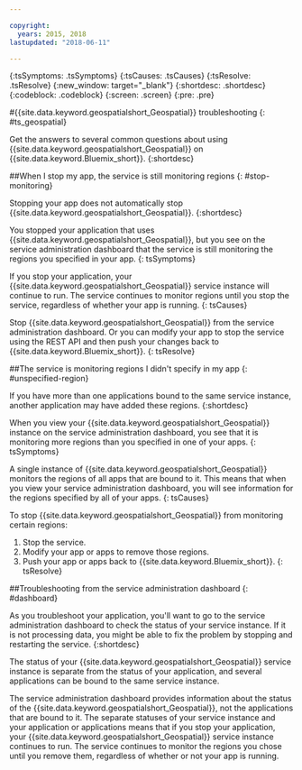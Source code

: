 ```yaml
---

copyright:
  years: 2015, 2018
lastupdated: "2018-06-11"

---
```


<!-- Attribute definitions -->
{:tsSymptoms: .tsSymptoms}
{:tsCauses: .tsCauses}
{:tsResolve: .tsResolve}
{:new_window: target="_blank"}
{:shortdesc: .shortdesc}
{:codeblock: .codeblock}
{:screen: .screen}
{:pre: .pre}

#{{site.data.keyword.geospatialshort_Geospatial}} troubleshooting
{: #ts_geospatial}


Get the answers to several common questions about using {{site.data.keyword.geospatialshort_Geospatial}} on {{site.data.keyword.Bluemix_short}}.
{:shortdesc}

##When I stop my app, the service is still monitoring regions
{: #stop-monitoring}


Stopping your app does not automatically stop {{site.data.keyword.geospatialshort_Geospatial}}.
{:shortdesc}


You stopped your application that uses {{site.data.keyword.geospatialshort_Geospatial}}, but you see on the service administration dashboard that the service is still monitoring the regions you specified in your app.
{: tsSymptoms}


If you stop your application, your {{site.data.keyword.geospatialshort_Geospatial}} service instance will continue to run. The service continues to monitor regions until you stop the service, regardless of whether your app is running.
{: tsCauses}


Stop {{site.data.keyword.geospatialshort_Geospatial}} from the service administration dashboard. Or you can modify your app to stop the service using the REST API and then push your changes back to {{site.data.keyword.Bluemix_short}}.
{: tsResolve}

##The service is monitoring regions I didn't specify in my app
{: #unspecified-region}



If you have more than one applications bound to the same service instance, another application may have added these regions.
{:shortdesc}



When you view your {{site.data.keyword.geospatialshort_Geospatial}} instance on the service administration dashboard, you see that it is monitoring more regions than you specified in one of your apps.
{: tsSymptoms}

A single instance of {{site.data.keyword.geospatialshort_Geospatial}} monitors the regions of all apps that are bound to it. This means that when you view your service administration dashboard, you will see information for the regions specified by all of your apps.
{: tsCauses}

To stop {{site.data.keyword.geospatialshort_Geospatial}} from monitoring certain regions:

1. Stop the service.
2. Modify your app or apps to remove those regions.
3. Push your app or apps back to {{site.data.keyword.Bluemix_short}}.
{: tsResolve}


##Troubleshooting from the service administration dashboard
{: #dashboard}

As you troubleshoot your application, you'll want to go to the service administration dashboard to check the status of your service instance. If it is not processing data, you might be able to fix the problem by stopping and restarting the service.
{:shortdesc}

The status of your {{site.data.keyword.geospatialshort_Geospatial}} service instance is separate from the status of your application, and several applications can be bound to the same service instance.

The service administration dashboard provides information about the status of the {{site.data.keyword.geospatialshort_Geospatial}}, not the applications that are bound to it. The separate statuses of your service instance and your application or applications means that if you stop your application, your {{site.data.keyword.geospatialshort_Geospatial}} service instance continues to run. The service continues to monitor the regions you chose until you remove them, regardless of whether or not your app is running.
